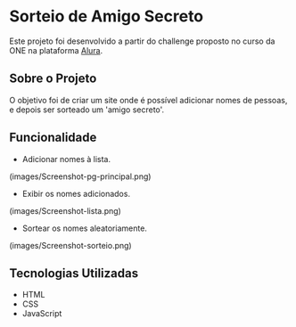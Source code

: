 # Sorteio de Amigo Secreto

Este projeto foi desenvolvido a partir do challenge proposto no curso da ONE na plataforma [Alura](https://www.alura.com.br).

## Sobre o Projeto

O objetivo foi de criar um site onde é possível adicionar nomes de pessoas, e depois ser sorteado um 'amigo secreto'.

## Funcionalidade

- Adicionar nomes à lista.

(images/Screenshot-pg-principal.png)

- Exibir os nomes adicionados.

(images/Screenshot-lista.png)

- Sortear os nomes aleatoriamente.

(images/Screenshot-sorteio.png)

## Tecnologias Utilizadas

- HTML
- CSS
- JavaScript
